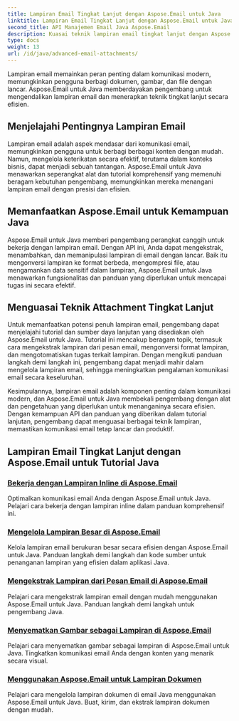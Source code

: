 ```yaml
---
title: Lampiran Email Tingkat Lanjut dengan Aspose.Email untuk Java
linktitle: Lampiran Email Tingkat Lanjut dengan Aspose.Email untuk Java
second_title: API Manajemen Email Java Aspose.Email
description: Kuasai teknik lampiran email tingkat lanjut dengan Aspose.Email untuk Java. Jelajahi tutorial untuk menangani lampiran secara efisien.
type: docs
weight: 13
url: /id/java/advanced-email-attachments/
---
```


Lampiran email memainkan peran penting dalam komunikasi modern, memungkinkan pengguna berbagi dokumen, gambar, dan file dengan lancar. Aspose.Email untuk Java memberdayakan pengembang untuk mengendalikan lampiran email dan menerapkan teknik tingkat lanjut secara efisien.

## Menjelajahi Pentingnya Lampiran Email

Lampiran email adalah aspek mendasar dari komunikasi email, memungkinkan pengguna untuk berbagi berbagai konten dengan mudah. Namun, mengelola keterikatan secara efektif, terutama dalam konteks bisnis, dapat menjadi sebuah tantangan. Aspose.Email untuk Java menawarkan seperangkat alat dan tutorial komprehensif yang memenuhi beragam kebutuhan pengembang, memungkinkan mereka menangani lampiran email dengan presisi dan efisien.

## Memanfaatkan Aspose.Email untuk Kemampuan Java

Aspose.Email untuk Java memberi pengembang perangkat canggih untuk bekerja dengan lampiran email. Dengan API ini, Anda dapat mengekstrak, menambahkan, dan memanipulasi lampiran di email dengan lancar. Baik itu mengonversi lampiran ke format berbeda, mengompresi file, atau mengamankan data sensitif dalam lampiran, Aspose.Email untuk Java menawarkan fungsionalitas dan panduan yang diperlukan untuk mencapai tugas ini secara efektif.

## Menguasai Teknik Attachment Tingkat Lanjut

Untuk memanfaatkan potensi penuh lampiran email, pengembang dapat menjelajahi tutorial dan sumber daya lanjutan yang disediakan oleh Aspose.Email untuk Java. Tutorial ini mencakup beragam topik, termasuk cara mengekstrak lampiran dari pesan email, mengonversi format lampiran, dan mengotomatiskan tugas terkait lampiran. Dengan mengikuti panduan langkah demi langkah ini, pengembang dapat menjadi mahir dalam mengelola lampiran email, sehingga meningkatkan pengalaman komunikasi email secara keseluruhan.

Kesimpulannya, lampiran email adalah komponen penting dalam komunikasi modern, dan Aspose.Email untuk Java membekali pengembang dengan alat dan pengetahuan yang diperlukan untuk menanganinya secara efisien. Dengan kemampuan API dan panduan yang diberikan dalam tutorial lanjutan, pengembang dapat menguasai berbagai teknik lampiran, memastikan komunikasi email tetap lancar dan produktif.

## Lampiran Email Tingkat Lanjut dengan Aspose.Email untuk Tutorial Java
### [Bekerja dengan Lampiran Inline di Aspose.Email](./working-with-inline-attachments/)
Optimalkan komunikasi email Anda dengan Aspose.Email untuk Java. Pelajari cara bekerja dengan lampiran inline dalam panduan komprehensif ini.
### [Mengelola Lampiran Besar di Aspose.Email](./managing-large-attachments/)
Kelola lampiran email berukuran besar secara efisien dengan Aspose.Email untuk Java. Panduan langkah demi langkah dan kode sumber untuk penanganan lampiran yang efisien dalam aplikasi Java.
### [Mengekstrak Lampiran dari Pesan Email di Aspose.Email](./extracting-attachments-from-email-messages/)
Pelajari cara mengekstrak lampiran email dengan mudah menggunakan Aspose.Email untuk Java. Panduan langkah demi langkah untuk pengembang Java.
### [Menyematkan Gambar sebagai Lampiran di Aspose.Email](./embedding-images-as-attachments/)
Pelajari cara menyematkan gambar sebagai lampiran di Aspose.Email untuk Java. Tingkatkan komunikasi email Anda dengan konten yang menarik secara visual.
### [Menggunakan Aspose.Email untuk Lampiran Dokumen](./using-aspose-email-for-document-attachments/)
Pelajari cara mengelola lampiran dokumen di email Java menggunakan Aspose.Email untuk Java. Buat, kirim, dan ekstrak lampiran dokumen dengan mudah.